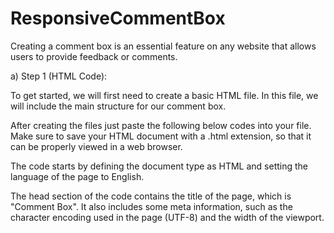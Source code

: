 # ResponsiveCommentBox
Creating a comment box is an essential feature on any website that allows users to provide feedback or comments.

a) Step 1 (HTML Code):

To get started, we will first need to create a basic HTML file. In this file, we will include the main structure for our comment box.

After creating the files just paste the following below codes into your file. Make sure to save your HTML document with a .html extension, so that it can be properly viewed in a web browser.

The code starts by defining the document type as HTML and setting the language of the page to English.

The head section of the code contains the title of the page, which is "Comment Box". 
It also includes some meta information, such as the character encoding used in the page (UTF-8) and the width of the viewport.






